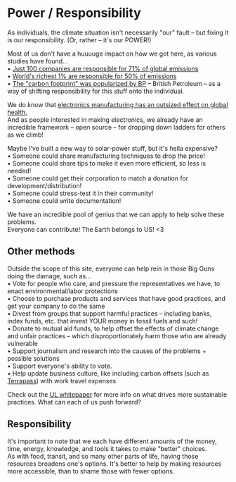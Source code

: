 # Power / Responsibility

As individuals, the climate situation isn't necessarily "our" fault – but fixing it is our responsibility. (Or, rather – it's our POWER!)

Most of us don't have a huuuuge impact on how we got here, as various studies have found...  
• [Just 100 companies are responsible for 71% of global emissions](https://www.theguardian.com/sustainable-business/2017/jul/10/100-fossil-fuel-companies-investors-responsible-71-global-emissions-cdp-study-climate-change)  
• [World's richest 1% are responsible for 50% of emissions](https://www.theguardian.com/environment/2020/sep/21/worlds-richest-1-cause-double-co2-emissions-of-poorest-50-says-oxfam)  
• [The "carbon footprint" was popularized by BP](https://en.wikipedia.org/wiki/Carbon_footprint#Origin_of_the_concept) – British Petroleum – as a way of shifting responsibility for this stuff onto the individual.

We do know that [electronics manufacturing has an outsized effect on global health.](https://www.ifixit.com/Right-to-Repair/Manufacturing)  
And as people interested in making electronics, we already have an incredible framework – open source – for dropping down ladders for others as we climb!  

Maybe I've built a new way to solar-power stuff, but it's hella expensive?  
• Someone could share manufacturing techniques to drop the price!  
• Someone could share tips to make it even more efficient, so less is needed!  
• Someone could get their corporation to match a donation for development/distribution!  
• Someone could stress-test it in their community!  
• Someone could write documentation!  

We have an incredible pool of genius that we can apply to help solve these problems.  
Everyone can contribute! The Earth belongs to US! <3


## Other methods
Outside the scope of this site, everyone can help rein in those Big Guns doing the damage, such as...  
• Vote for people who care, and pressure the representatives we have, to enact environmental/labor protections  
• Choose to purchase products and services that have good practices, and get your company to do the same  
• Divest from groups that support harmful practices – including banks, index funds, etc. that invest YOUR money in fossil fuels and such!  
• Donate to mutual aid funds, to help offset the effects of climate change and unfair practices – which disproportionately harm those who are already vulnerable  
• Support journalism and research into the causes of the problems + possible solutions  
• Support everyone's ability to vote.  
• Help update business culture, like including carbon offsets (such as [Terrapass](https://terrapass.com/)) with work travel expenses  

Check out the [UL whitepaper](https://www.ul.com/insights/verifying-environmental-sustainability-electronics-marketplace) for more info on what drives more sustainable practices. What can each of us push forward?  


## Responsibility
It's important to note that we each have different amounts of the money, time, energy, knowledge, and tools it takes to make "better" choices.  
As with food, transit, and so many other parts of life, having those resources broadens one's options. It's better to help by making resources more accessible, than to shame those with fewer options.  